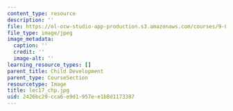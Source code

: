 ```yaml
---
content_type: resource
description: ''
file: https://ol-ocw-studio-app-production.s3.amazonaws.com/courses/9-00sc-introduction-to-psychology-fall-2011/2426bc29cca6e9d1957ee1b8d1173387_lec17_chp.jpg
file_type: image/jpeg
image_metadata:
  caption: ''
  credit: ''
  image-alt: ''
learning_resource_types: []
parent_title: Child Development
parent_type: CourseSection
resourcetype: Image
title: lec17_chp.jpg
uid: 2426bc29-cca6-e9d1-957e-e1b8d1173387
---
```

